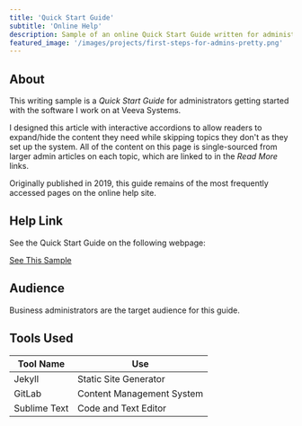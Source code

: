 ```yaml
---
title: 'Quick Start Guide'
subtitle: 'Online Help'
description: Sample of an online Quick Start Guide written for administrators using a static site generator (Jekyll) and Markdown/HTML.
featured_image: '/images/projects/first-steps-for-admins-pretty.png'
---
```


## About

This writing sample is a <em>Quick Start Guide</em> for administrators getting started with the software I work on at Veeva Systems. 

I designed this article with interactive accordions to allow readers to expand/hide the content they need while skipping topics they don't as they set up the system. All of the content on this page is single-sourced from larger admin articles on each topic, which are linked to in the <em>Read More</em> links. 

Originally published in 2019, this guide remains of the most frequently accessed pages on the online help site.

## Help Link

See the Quick Start Guide on the following webpage:

<a href="https://safety.veevavault.help/lr/user-help/get-started/first-steps-for-safety-administrators/" target="_blank" class="button button--large">See This Sample <i class="fas fa-external-link-alt"></i></a>

## Audience

Business administrators are the target audience for this guide. 

## Tools Used 

<table>
	<thead>
		<tr>
			<th>Tool Name</th>
			<th>Use</th>
		</tr>
	</thead>
	<tbody>
		<tr>
			<td>Jekyll</td>
			<td>Static Site Generator</td>
		</tr>
		<tr>
			<td>GitLab</td>
			<td>Content Management System</td>
		</tr>
		<tr>
			<td>Sublime Text</td>
			<td>Code and Text Editor</td>
		</tr>
	</tbody>
</table>